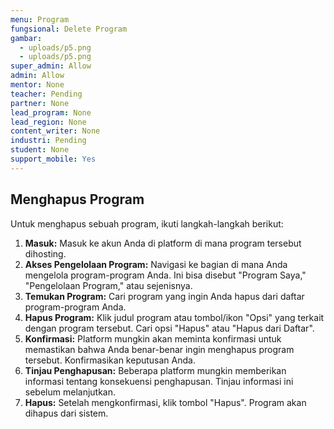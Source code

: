 ```yaml
---
menu: Program
fungsional: Delete Program
gambar:
  - uploads/p5.png
  - uploads/p5.png
super_admin: Allow
admin: Allow
mentor: None
teacher: Pending
partner: None
lead_program: None
lead_region: None
content_writer: None
industri: Pending
student: None
support_mobile: Yes
---
```

## Menghapus Program

Untuk menghapus sebuah program, ikuti langkah-langkah berikut:

1. **Masuk:** Masuk ke akun Anda di platform di mana program tersebut dihosting.
2. **Akses Pengelolaan Program:** Navigasi ke bagian di mana Anda mengelola program-program Anda. Ini bisa disebut "Program Saya," "Pengelolaan Program," atau sejenisnya.
3. **Temukan Program:** Cari program yang ingin Anda hapus dari daftar program-program Anda.
4. **Hapus Program:** Klik judul program atau tombol/ikon "Opsi" yang terkait dengan program tersebut. Cari opsi "Hapus" atau "Hapus dari Daftar".
5. **Konfirmasi:** Platform mungkin akan meminta konfirmasi untuk memastikan bahwa Anda benar-benar ingin menghapus program tersebut. Konfirmasikan keputusan Anda.
6. **Tinjau Penghapusan:** Beberapa platform mungkin memberikan informasi tentang konsekuensi penghapusan. Tinjau informasi ini sebelum melanjutkan.
7. **Hapus:** Setelah mengkonfirmasi, klik tombol "Hapus". Program akan dihapus dari sistem.